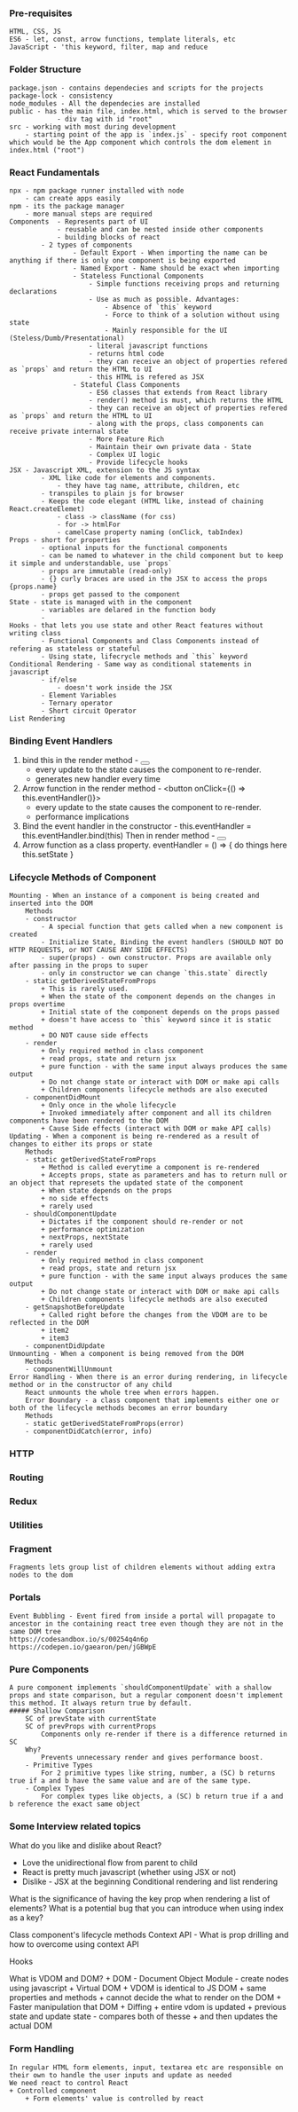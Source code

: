 ### Pre-requisites
    HTML, CSS, JS
    ES6 - let, const, arrow functions, template literals, etc
    JavaScript - 'this keyword, filter, map and reduce

### Folder Structure
    package.json - contains dependecies and scripts for the projects
    package-lock - consistency
    node_modules - All the dependecies are installed
    public - has the main file, index.html, which is served to the browser
                - div tag with id "root"
    src - working with most during development
        - starting point of the app is `index.js` - specify root component which would be the App component which controls the dom element in index.html ("root")
### React Fundamentals
    npx - npm package runner installed with node
        - can create apps easily
    npm - its the package manager
        - more manual steps are required
    Components  - Represents part of UI
                - reusable and can be nested inside other components
                - building blocks of react
            - 2 types of components
                    - Default Export - When importing the name can be anything if there is only one component is being exported
                    - Named Export - Name should be exact when importing
                    - Stateless Functional Components
                        - Simple functions receiving props and returning declarations
                        - Use as much as possible. Advantages:
                            - Absence of `this` keyword
                            - Force to think of a solution without using state
                            - Mainly responsible for the UI (Steless/Dumb/Presentational)
                        - literal javascript functions
                        - returns html code
                        - they can receive an object of properties refered as `props` and return the HTML to UI
                        - this HTML is refered as JSX
                    - Stateful Class Components
                        - ES6 classes that extends from React library
                        - render() method is must, which returns the HTML
                        - they can receive an object of properties refered as `props` and return the HTML to UI
                        - along with the props, class components can receive private internal state
                        - More Feature Rich
                        - Maintain their own private data - State
                        - Complex UI logic
                        - Provide lifecycle hooks
    JSX - Javascript XML, extension to the JS syntax
            - XML like code for elements and components.
                - they have tag name, attribute, children, etc
            - transpiles to plain js for browser
            - Keeps the code elegant (HTML like, instead of chaining React.createElemet)
                - class -> className (for css)
                - for -> htmlFor
                - camelCase property naming (onClick, tabIndex)
    Props - short for properties
            - optional inputs for the functional components
            - can be named to whatever in the child component but to keep it simple and understandable, use `props`
            - props are immutable (read-only)
            - {} curly braces are used in the JSX to access the props {props.name}
            - props get passed to the component
    State - state is managed with in the component
            - variables are delared in the function body
            - 
    Hooks - that lets you use state and other React features without writing class
            - Functional Components and Class Components instead of refering as stateless or stateful
            - Using state, lifecrycle methods and `this` keyword
    Conditional Rendering - Same way as conditional statements in javascript
            - if/else
                - doesn't work inside the JSX
            - Element Variables
            - Ternary operator
            - Short circuit Operator
    List Rendering

### Binding Event Handlers
1. bind this in the render method - <button onClick={this.eventHandler.bind(this)}></button>
    - every update to the state causes the component to re-render. 
    - generates new handler every time
2. Arrow function in the render method - <button onClick={() => this.eventHandler()}></button>
    - every update to the state causes the component to re-render. 
    - performance implications
3. Bind the event handler in the constructor - this.eventHandler = this.eventHandler.bind(this) 
    Then in render method - <button onClick={this.eventHandler}></button>
4. Arrow function as a class property. eventHandler = () => { do things here this.setState }
### Lifecycle Methods of Component
    Mounting - When an instance of a component is being created and inserted into the DOM
        Methods
        - constructor
            - A special function that gets called when a new component is created
            - Initialize State, Binding the event handlers (SHOULD NOT DO HTTP REQUESTS, or NOT CAUSE ANY SIDE EFFECTS)
            - super(props) - own constructor. Props are available only after passing in the props to super
            - only in constructor we can change `this.state` directly
        - static getDerivedStateFromProps
            + This is rarely used. 
            + When the state of the component depends on the changes in props overtime
            + Initial state of the component depends on the props passed
            + doesn't have access to `this` keyword since it is static method
            + DO NOT cause side effects
        - render 
            + Only required method in class component
            + read props, state and return jsx
            + pure function - with the same input always produces the same output
            + Do not change state or interact with DOM or make api calls
            + Children components lifecycle methods are also executed
        - componentDidMount
            + Only once in the whole lifecycle
            + Invoked immediately after component and all its children components have been rendered to the DOM
            + Cause Side effects (interact with DOM or make API calls)
    Updating - When a component is being re-rendered as a result of changes to either its props or state
        Methods
        - static getDerivedStateFromProps
            + Method is called everytime a component is re-rendered
            + Accepts props, state as parameters and has to return null or an object that represets the updated state of the component
            + When state depends on the props
            + no side effects
            + rarely used
        - shouldComponentUpdate
            + Dictates if the component should re-render or not
            + performance optimization
            + nextProps, nextState
            + rarely used
        - render
            + Only required method in class component
            + read props, state and return jsx
            + pure function - with the same input always produces the same output
            + Do not change state or interact with DOM or make api calls
            + Children components lifecycle methods are also executed
        - getSnapshotBeforeUpdate
            + Called right before the changes from the VDOM are to be reflected in the DOM
            + item2
            + item3
        - componentDidUpdate
    Unmounting - When a component is being removed from the DOM
        Methods
        - componentWillUnmount
    Error Handling - When there is an error during rendering, in lifecycle method or in the constructor of any child
        React unmounts the whole tree when errors happen.
        Error Boundary - a class component that implements either one or both of the lifecycle methods becomes an error boundary
        Methods
        - static getDerivedStateFromProps(error)
        - componentDidCatch(error, info)
### HTTP
### Routing
### Redux
### Utilities

### Fragment
    Fragments lets group list of children elements without adding extra nodes to the dom

### Portals
    Event Bubbling - Event fired from inside a portal will propagate to ancestor in the containing react tree even though they are not in the same DOM tree
    https://codesandbox.io/s/00254q4n6p
    https://codepen.io/gaearon/pen/jGBWpE
### Pure Components
    A pure component implements `shouldComponentUpdate` with a shallow props and state comparison, but a regular component doesn't implement this method. It always return true by default.
    ##### Shallow Comparison
        SC of prevState with currentState 
        SC of prevProps with currentProps
            Components only re-render if there is a difference returned in SC
        Why?
            Prevents unnecessary render and gives performance boost.
        - Primitive Types
            For 2 primitive types like string, number, a (SC) b returns true if a and b have the same value and are of the same type.
        - Complex Types
            For complex types like objects, a (SC) b return true if a and b reference the exact same object
### Some Interview related topics
What do you like and dislike about React?
- Love the unidirectional flow from parent to child
- React is pretty much javascript (whether using JSX or not)
- Dislike - JSX at the beginning
Conditional rendering and list rendering

What is the significance of having the key prop when rendering a list of elements?
What is a potential bug that you can introduce when using index as a key?

Class component's lifecycle methods 
Context API - What is prop drilling and how to overcome using context API

Hooks

What is VDOM and DOM?
    + DOM - Document Object Module - create nodes using javascript
    + Virtual DOM
        + VDOM is identical to JS DOM
        + same properties and methods
        + cannot decide the what to render on the DOM
        + Faster manipulation that DOM
        + Diffing
            + entire vdom is updated
            + previous state and update state - compares both of thesse
            + and  then updates the actual DOM

### Form Handling
    In regular HTML form elements, input, textarea etc are responsible on their own to handle the user inputs and update as needed
    We need react to control React
    + Controlled component
        + Form elements' value is controlled by react